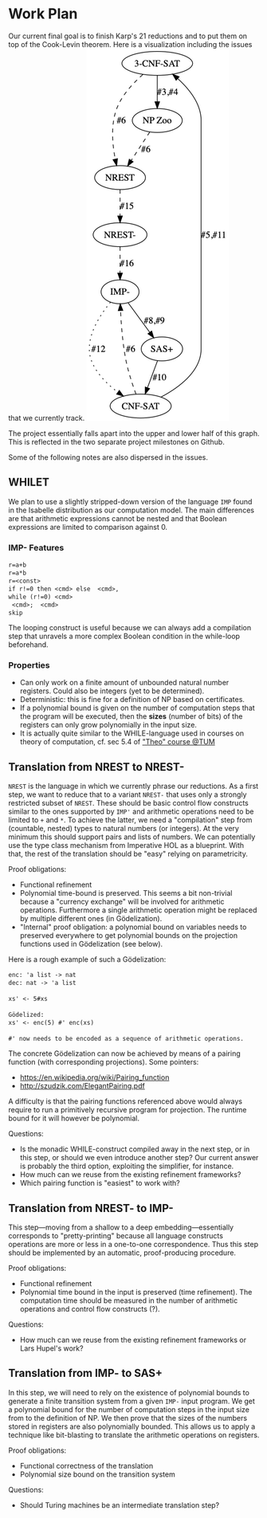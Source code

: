 # Work Plan

Our current final goal is to finish Karp's 21 reductions and to put them on top of the Cook-Levin theorem.
Here is a visualization including the issues that we currently track.
![Graph of the current work plan](plan.png)

The project essentially falls apart into the upper and lower half of this graph.
This is reflected in the two separate project milestones on Github.

Some of the following notes are also dispersed in the issues.

## WHILET

We plan to use a slightly stripped-down version of the language `IMP` found in the Isabelle distribution
as our computation model.
The main differences are that arithmetic expressions cannot be nested and that Boolean expressions are limited
to comparison against 0.

### IMP- Features

```
r=a+b
r=a*b
r=<const>
if r!=0 then <cmd> else  <cmd>, 
while (r!=0) <cmd>
 <cmd>;  <cmd>
skip
```

The looping construct is useful because we can always add a compilation step that unravels a more complex Boolean condition in the while-loop beforehand.

### Properties

- Can only work on a finite amount of unbounded natural number registers. Could also be integers (yet to be determined).
- Deterministic: this is fine for a definition of NP based on certificates.
- If a polynomial bound is given on the number of computation steps that the program will be executed, then the **sizes** (number of bits) of the registers can only grow polynomially in the input size.
- It is actually quite similar to the WHILE-language used in courses on theory of computation, cf. sec 5.4 of ["Theo" course @TUM](http://www21.in.tum.de/teaching/theo/SS20/folien-handout.pdf) 

## Translation from NREST to NREST-

`NREST` is the language in which we currently phrase our reductions.
As a first step, we want to reduce that to a variant `NREST-` that uses only a strongly restricted subset of `NREST`.
These should be basic control flow constructs similar to the ones supported by `IMP'` and arithmetic operations need to be limited to `+` and `*`.
To achieve the latter, we need a "compilation" step from (countable, nested) types to natural numbers (or integers).
At the very minimum this should support pairs and lists of numbers.
We can potentially use the type class mechanism from Imperative HOL as a blueprint. 
With that, the rest of the translation should be "easy" relying on parametricity.

Proof obligations:

- Functional refinement
- Polynomial time-bound is preserved. This seems a bit non-trivial because a "currency exchange" will be involved for arithmetic operations. Furthermore a single arithmetic operation might be replaced by multiple different ones (in Gödelization).
- "Internal" proof obligation: a polynomial bound on variables needs to preserved everywhere to get polynomial bounds on the projection functions used in Gödelization (see below).

Here is a rough example of such a Gödelization:
```
enc: 'a list -> nat
dec: nat -> 'a list

xs' <- 5#xs

Gödelized:
xs' <- enc(5) #' enc(xs)

#' now needs to be encoded as a sequence of arithmetic operations.
```
The concrete Gödelization can now be achieved by means of a pairing function (with corresponding projections).
Some pointers:

- https://en.wikipedia.org/wiki/Pairing_function
- http://szudzik.com/ElegantPairing.pdf

A difficulty is that the pairing functions referenced above would always require to run a primitively recursive program for projection.
The runtime bound for it will however be polynomial.

Questions:

- Is the monadic WHILE-construct compiled away in the next step, or in this step, or should we even introduce another step? Our current answer is probably the third option, exploiting the simplifier, for instance.
- How much can we reuse from the existing refinement frameworks?
- Which pairing function is "easiest" to work with?

## Translation from NREST- to IMP-

This step&mdash;moving from a shallow to a deep embedding&mdash;essentially corresponds to "pretty-printing" because all language constructs operations are more or less in a one-to-one correspondence.
Thus this step should be implemented by an automatic, proof-producing procedure.

Proof obligations:

- Functional refinement
- Polynomial time bound in the input is preserved (time refinement). The computation time should be measured in the number of arithmetic operations and control flow constructs (?).

Questions:

- How much can we reuse from the existing refinement frameworks or Lars Hupel's work?

## Translation from IMP- to SAS+

In this step, we will need to rely on the existence of polynomial bounds to generate a finite transition system from a given `IMP-` input program.
We get a polynomial bound for the number of computation steps in the input size from to the definition of NP.
We then prove that the sizes of the numbers stored in registers are also polynomially bounded.
This allows us to apply a technique like bit-blasting to translate the arithmetic operations on registers.

Proof obligations:

- Functional correctness of the translation
- Polynomial size bound on the transition system

Questions:

- Should Turing machines be an intermediate translation step?